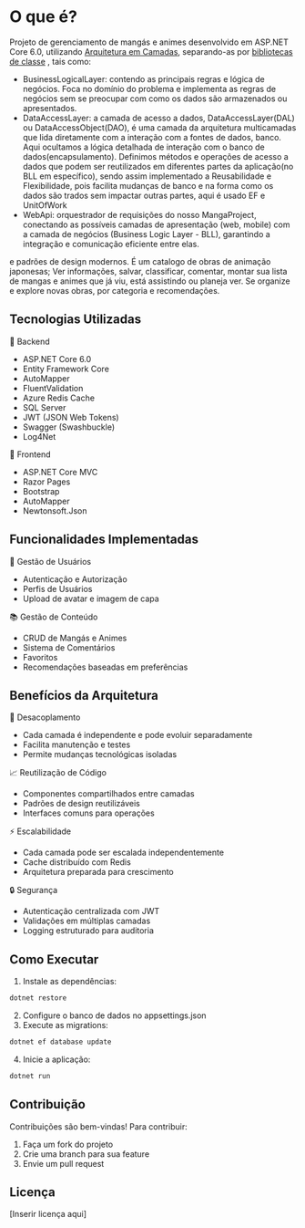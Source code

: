 # O que é?
Projeto de gerenciamento de mangás e animes desenvolvido em ASP.NET Core 6.0, utilizando [Arquitetura em Camadas](https://learn.microsoft.com/en-us/dotnet/architecture/modern-web-apps-azure/common-web-application-architectures), separando-as por [bibliotecas de classe](https://learn.microsoft.com/en-us/dotnet/standard/class-libraries) , tais como:
- BusinessLogicalLayer: contendo as principais regras e lógica de negócios. Foca no domínio do problema e implementa as regras de negócios sem se preocupar com como os dados são armazenados ou apresentados.
- DataAccessLayer: a camada de acesso a dados, DataAccessLayer(DAL) ou DataAccessObject(DAO), é uma camada da arquitetura multicamadas que lida diretamente com a interação com a fontes de dados, banco. Aqui ocultamos a lógica detalhada de interação com o banco de dados(encapsulamento). Definimos métodos e operações de acesso a dados que podem ser reutilizados em diferentes partes da aplicação(no BLL em específico), sendo assim implementado a Reusabilidade e Flexibilidade, pois facilita mudanças de banco e na forma como os dados são trados sem impactar outras partes, aqui é usado EF e UnitOfWork 
- WebApi: orquestrador de requisições do nosso MangaProject, conectando as possíveis camadas de apresentação (web, mobile) com a camada de negócios (Business Logic Layer - BLL), garantindo a integração e comunicação eficiente entre elas.

e padrões de design modernos.
É um catalogo de obras de animação japonesas;
Ver informações, salvar, classificar, comentar, montar sua lista de mangas e animes que já viu, está assistindo ou planeja ver. Se organize e explore novas obras, por categoria e recomendações.

## Tecnologias Utilizadas
🔷 Backend
- ASP.NET Core 6.0
- Entity Framework Core
- AutoMapper
- FluentValidation
- Azure Redis Cache
- SQL Server
- JWT (JSON Web Tokens)
- Swagger (Swashbuckle)
- Log4Net

🔷 Frontend
- ASP.NET Core MVC
- Razor Pages
- Bootstrap
- AutoMapper
- Newtonsoft.Json

## Funcionalidades Implementadas
👤 Gestão de Usuários
- Autenticação e Autorização
- Perfis de Usuários
- Upload de avatar e imagem de capa

📚 Gestão de Conteúdo
- CRUD de Mangás e Animes
- Sistema de Comentários
- Favoritos
- Recomendações baseadas em preferências

## Benefícios da Arquitetura
🔗 Desacoplamento
- Cada camada é independente e pode evoluir separadamente
- Facilita manutenção e testes
- Permite mudanças tecnológicas isoladas

📈 Reutilização de Código
- Componentes compartilhados entre camadas
- Padrões de design reutilizáveis
- Interfaces comuns para operações

⚡ Escalabilidade
- Cada camada pode ser escalada independentemente
- Cache distribuído com Redis
- Arquitetura preparada para crescimento

🔒 Segurança
- Autenticação centralizada com JWT
- Validações em múltiplas camadas
- Logging estruturado para auditoria

## Como Executar
1. Instale as dependências:
```bash
dotnet restore
```
2. Configure o banco de dados no appsettings.json
3. Execute as migrations:
```bash
dotnet ef database update
```
4. Inicie a aplicação:
```bash
dotnet run
```

## Contribuição
Contribuições são bem-vindas! Para contribuir:
1. Faça um fork do projeto
2. Crie uma branch para sua feature
3. Envie um pull request

## Licença
[Inserir licença aqui]
